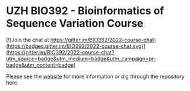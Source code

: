 # UZH BIO392 - Bioinformatics of Sequence Variation Course

[![Join the chat at https://gitter.im/BIO392/2022-course-chat](https://badges.gitter.im/BIO392/2022-course-chat.svg)](https://gitter.im/BIO392/2022-course-chat?utm_source=badge&utm_medium=badge&utm_campaign=pr-badge&utm_content=badge)

Please see the [website](https://compbiozurich.org/teaching/UZH-BIO392/) for more information or dig through the repository here.
